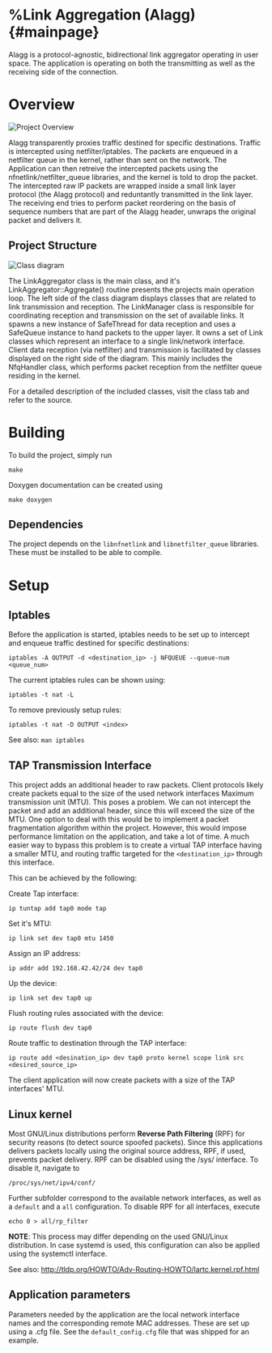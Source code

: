 %Link Aggregation (Alagg)                                     {#mainpage}
================================

Alagg is a protocol-agnostic, bidirectional link aggregator operating in user
space. The application is operating on both the transmitting as well as the
receiving side of the connection.

Overview
========

![Project Overview](../../figures/png/overview.png)

Alagg transparently proxies traffic destined for specific destinations.
Traffic is intercepted using netfilter/iptables. The packets are enqueued in a
netfilter queue in the kernel, rather than sent on the network. The Application
can then retreive the intercepted packets using the nfnetlink/netfilter\_queue
libraries, and the kernel is told to drop the packet.
The intercepted raw IP packets are wrapped inside a small link layer protocol
(the Alagg protocol) and reduntantly transmitted in the link layer.
The receiving end tries to perform packet reordering on the basis of sequence
numbers that are part of the Alagg header, unwraps the original packet and
delivers it.

Project Structure
-----------------

![Class diagram](../../figures/png/lagg.png)

The LinkAggregator class is the main class, and it's LinkAggregator::Aggregate()
routine presents the projects main operation loop. The left side of the class
diagram displays classes that are related to link transmission and reception.
The LinkManager class is responsible for coordinating reception and transmission
on the set of available links. It spawns a new instance of SafeThread for data
reception and uses a SafeQueue instance to hand packets to the upper layer.
It owns a set of Link classes which represent an interface to a single
link/network interface.
Client data reception (via netfilter) and transmission is facilitated by classes
displayed on the right side of the diagram.
This mainly includes the NfqHandler class, which performs packet reception from
the netfilter queue residing in the kernel.

For a detailed description of the included classes, visit the class tab and
refer to the source.

Building
========

To build the project, simply run

    make

Doxygen documentation can be created using

    make doxygen

Dependencies
------------

The project depends on the `libnfnetlink` and `libnetfilter_queue` libraries.
These must be installed to be able to compile.

Setup
=====

Iptables
--------

Before the application is started, iptables needs to be set up to intercept and
enqueue traffic destined for specific destinations:

    iptables -A OUTPUT -d <destination_ip> -j NFQUEUE --queue-num <queue_num>

The current iptables rules can be shown using:

    iptables -t nat -L

To remove previously setup rules:

    iptables -t nat -D OUTPUT <index>

See also: `man iptables`

TAP Transmission Interface
--------------------------

This project adds an additional header to raw packets. Client protocols likely
create packets equal to the size of the used network interfaces Maximum
transmission unit (MTU). This poses a problem. We can not intercept the packet
and add an additional header, since this will exceed the size of the MTU.
One option to deal with this would be to implement a packet fragmentation
algorithm within the project. However, this would impose performance limitation
on the application, and take a lot of time. A much easier way to bypass this
problem is to create a virtual TAP interface having a smaller MTU, and routing
traffic targeted for the `<destination_ip>` through this interface.

This can be achieved by the following:

Create Tap interface:

    ip tuntap add tap0 mode tap

Set it's MTU:

    ip link set dev tap0 mtu 1450

Assign an IP address:

    ip addr add 192.168.42.42/24 dev tap0

Up the device:

    ip link set dev tap0 up

Flush routing rules associated with the device:

    ip route flush dev tap0

Route traffic to destination through the TAP interface:

    ip route add <desination_ip> dev tap0 proto kernel scope link src <desired_source_ip>

The client application will now create packets with a size of the TAP
interfaces' MTU.

Linux kernel
------------

Most GNU/Linux distributions perform **Reverse Path Filtering** (RPF) for
security reasons (to detect source spoofed packets).
Since this applications delivers packets locally using the original source
address, RPF, if used, prevents packet delivery. RPF can be disabled using the
/sys/ interface. To disable it, navigate to

    /proc/sys/net/ipv4/conf/

Further subfolder correspond to the available network interfaces, as well as a
`default` and a `all` configuration.
To disable RPF for all interfaces, execute

    echo 0 > all/rp_filter

**NOTE**: This process may differ depending on the used GNU/Linux distribution. In
case systemd is used, this configuration can also be applied using the systemctl
interface.

See also: http://tldp.org/HOWTO/Adv-Routing-HOWTO/lartc.kernel.rpf.html

Application parameters
----------------------

Parameters needed by the application are the local network interface names and
the corresponding remote MAC addresses. These are set up using a .cfg file. See
the `default_config.cfg` file that was shipped for an example.
